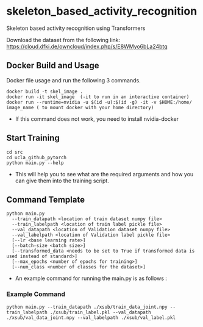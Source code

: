 # skeleton_based_activity_recognition
Skeleton based activity recognition using Transformers

Download the dataset from the following link:
https://cloud.dfki.de/owncloud/index.php/s/E8WMyo6bLa24btq

## Docker Build and Usage

Docker file usage and run the following 3 commands.

	docker build -t skel_image .
	docker run -it skel_image  (-it to run in an interactive container)
 	docker run --runtime=nvidia -u $(id -u):$(id -g) -it -v $HOME:/home/ image_name ( to mount docker with your home directory)
- If this command does not work, you need to install nvidia-docker

## Start Training
  	cd src
	cd ucla_github_pytorch
	python main.py --help
- This will help you to see what are the required arguments and how you can give them into the training script.
## Command Template
```
python main.py
  --train_datapath <location of train dataset numpy file>
  --train_labelpath <location of train label pickle file>
  --val_datapath <location of Validation dataset numpy file>
  --val_labelpath <location of Validation label pickle file>
  [--lr <base learning rate>]
  [--batch-size <batch size>]
  [--transformed_data <needs to be set to True if transformed data is used instead of standard>]
  [--max_epochs <number of epochs for training>]
  [--num_class <number of classes for the dataset>]
```

- An example command for running the main.py is as follows :
### Example Command
	python main.py --train_datapath ./xsub/train_data_joint.npy --train_labelpath ./xsub/train_label.pkl --val_datapath ./xsub/val_data_joint.npy --val_labelpath ./xsub/val_label.pkl
	


